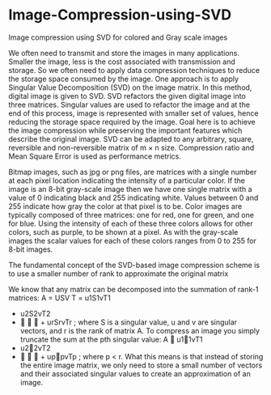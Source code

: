 # Image-Compression-using-SVD
Image compression using SVD for colored and Gray scale images


We often need to transmit and store the images in many applications. Smaller the image, less is the cost associated with transmission and storage. So we often need to apply data compression techniques to reduce the storage space consumed by the image. One approach is to apply Singular Value Decomposition (SVD) on the image matrix. In this method, digital image is given to SVD. SVD refactors the given digital image into three matrices. Singular values are used to refactor the image and at the end of this process, image is represented with smaller set of values, hence reducing the storage space required by the image. Goal here is to achieve the image compression while preserving the important features which describe the original image. SVD can be adapted to any arbitrary, square, reversible and non-reversible matrix of m × n size. Compression ratio and Mean Square Error is used as performance metrics.

Bitmap images, such as jpg or png files, are matrices with a single number at each pixel location indicating the intensity of a particular color. If the image is an 8-bit gray-scale image then we have one single matrix with a value of 0 indicating black and 255 indicating white. Values between 0 and 255 indicate how gray the color at that pixel is to be. Color images are typically composed of three matrices: one for red, one for green, and one for blue. Using the intensity of each of these three colors allows for other colors, such as purple, to be shown at a pixel. As with the gray-scale images the scalar values for each of these colors ranges from 0 to 255 for 8-bit
images.

The fundamental concept of the SVD-based image compression scheme is to use a smaller number of rank to approximate the original matrix


We know that any matrix can be decomposed into the summation of rank-1 matrices:
A = USV T = u1S1vT1
+ u2S2vT2
+    + urSrvTr
;
where S is a singular value, u and v are singular vectors, and r is the rank of matrix A.
To compress an image you simply truncate the sum at the pth singular value:
A  u11vT1
+ u22vT2
+    + uppvTp
;
where p < r. What this means is that instead of storing the entire image matrix, we only need to store a small number of vectors and their
associated singular values to create an approximation of an image.
